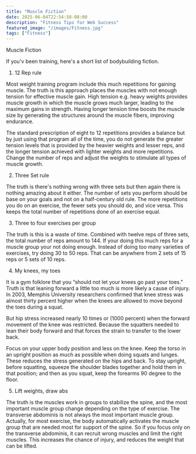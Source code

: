 ```yaml
---
title: "Muscle Fiction"
date: 2025-06-04T22:54:58-08:00
description: "Fitness Tips for Web Success"
featured_image: "/images/Fitness.jpg"
tags: ["Fitness"]
---
```


Muscle Fiction


If you'v been training, here's a short list of bodybuilding fiction.

1. 12 Rep rule

Most weight training program include this much repetitions for gaining muscle. The truth is this approach places the muscles with not enough tension for effective muscle gain. High tension e.g. heavy weights provides muscle growth in which the muscle grows much larger, leading to the maximum gains in strength. Having  longer tension time boosts the muscle size by generating the structures around the muscle fibers, improving endurance. 

The standard prescription of eight to 12 repetitions provides a balance but by just using that program all of the time, you do not generate the greater tension levels that is provided by the heavier weights and lesser reps, and the longer tension achieved with lighter weights and more repetitions. Change the number of reps and adjust the weights to stimulate all types of muscle growth.

2. Three Set rule

The truth is there's nothing wrong with three sets but then again there is nothing amazing about it either. The number of sets you perform should be base on your goals and not on a half-century old rule. The more repetitions you do on an exercise, the fewer sets you should do, and vice versa. This keeps the total number of repetitions done of an exercise equal.

3. Three to four exercises per group

The truth is this is a waste of time. Combined with twelve reps of three sets, the total number of reps amount to 144. If your doing this much reps for a muscle group your not doing enough. Instead of doing too many varieties of exercises, try doing 30 to 50 reps. That can be anywhere from 2 sets of  15 reps or 5 sets of 10 reps.

4. My knees, my toes

It is a gym folklore that you “should not let your knees go past your toes." Truth is that leaning forward a little too much is more likely a cause of injury. In 2003, Memphis University researchers confirmed that knee stress was almost thirty percent higher when the knees are allowed to move beyond the toes during a squat. 

But hip stress increased nearly 10 times or (1000 percent) when the forward movement of the knee was restricted. Because the squatters needed to lean their body forward and that forces the strain to  transfer to the lower back. 

Focus on your upper body position and less on the knee. Keep the torso in an upright position as much as possible when doing squats and lunges. These  reduces the stress generated on the hips and back. To stay upright, before squatting, squeeze the shoulder blades together and hold them in that position; and then as you squat, keep the forearms 90 degree to the floor. 

5. Lift weights, draw abs

The truth is the muscles work in groups to stabilize the spine, and the most important muscle group change depending on the type of exercise. The transverse abdominis is not always the most important muscle group. Actually, for most exercise, the body automatically activates the muscle group that are needed most for support of the spine. So if you focus only on the transverse abdominis, it can recruit wrong muscles and limit the right muscles. This increases the chance of injury, and reduces the weight that can be lifted. 




